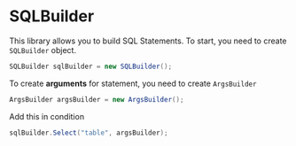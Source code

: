 # SQLBuilder

This library allows you to build SQL Statements. To start, you need to create `SQLBuilder` object.

```java
SQLBuilder sqlBuilder = new SQLBuilder();
```

To create **arguments** for statement, you need to create `ArgsBuilder`

```java
ArgsBuilder argsBuilder = new ArgsBuilder();
```

Add this in condition

```java
sqlBuilder.Select("table", argsBuilder);
```
